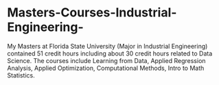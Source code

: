 # Masters-Courses-Industrial-Engineering-
My Masters at Florida State University (Major in Industrial Engineering) contained 51 credit hours including about 30 credit hours related to Data Science. The courses include Learning from Data, Applied Regression Analysis, Applied Optimization, Computational Methods, Intro to Math Statistics.
